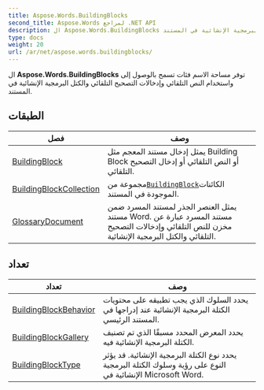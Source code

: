 ```yaml
---
title: Aspose.Words.BuildingBlocks
second_title: Aspose.Words لمراجع .NET API
description: ال Aspose.Words.BuildingBlocks توفر مساحة الاسم فئات تسمح بالوصول إلى واستخدام النص التلقائي وإدخالات التصحيح التلقائي والكتل البرمجية الإنشائية في المستند.
type: docs
weight: 20
url: /ar/net/aspose.words.buildingblocks/
---
```

ال **Aspose.Words.BuildingBlocks** توفر مساحة الاسم فئات تسمح بالوصول إلى واستخدام النص التلقائي وإدخالات التصحيح التلقائي والكتل البرمجية الإنشائية في المستند.

## الطبقات

| فصل | وصف |
| --- | --- |
| [BuildingBlock](./buildingblock/) | يمثل إدخال مستند المعجم مثل Building Block أو النص التلقائي أو إدخال التصحيح التلقائي. |
| [BuildingBlockCollection](./buildingblockcollection/) | مجموعة من[`BuildingBlock`](../aspose.words.buildingblocks/buildingblock/)الكائنات الموجودة في المستند. |
| [GlossaryDocument](./glossarydocument/) | يمثل العنصر الجذر لمستند المسرد ضمن مستند Word. مستند المسرد عبارة عن مخزن للنص التلقائي وإدخالات التصحيح التلقائي والكتل البرمجية الإنشائية. |
## تعداد

| تعداد | وصف |
| --- | --- |
| [BuildingBlockBehavior](./buildingblockbehavior/) | يحدد السلوك الذي يجب تطبيقه على محتويات الكتلة البرمجية الإنشائية عند إدراجها في المستند الرئيسي. |
| [BuildingBlockGallery](./buildingblockgallery/) | يحدد المعرض المحدد مسبقًا الذي تم تصنيف الكتلة البرمجية الإنشائية فيه. |
| [BuildingBlockType](./buildingblocktype/) | يحدد نوع الكتلة البرمجية الإنشائية. قد يؤثر النوع على رؤية وسلوك الكتلة البرمجية الإنشائية في Microsoft Word. |


